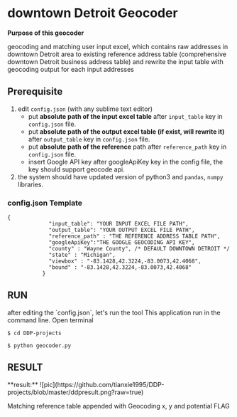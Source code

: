 
<h1>downtown Detroit Geocoder</h1>

<p><b> Purpose of this geocoder </b></p>

<p>geocoding and matching user input excel, which contains raw addresses in downtown Detroit area to existing reference address table (comprehensive downtown Detroit business address table) and rewrite the input table with geocoding output for each input addresses</p>

<p> <h2><b> Prerequisite </b></h2></p>

<ol>
<li>edit <code>config.json</code> (with any sublime text editor)
		<ul>
			<li>put <b>absolute path of the input excel table</b> after <code>input_table</code> key in <code>config.json</code> file.</li>
			<li>put <b>absolute path of the output excel table (if exist, will rewrite it)</b> after <code>output_table</code> key in <code>config.json</code> file.</li>
			<li>put <b>absolute path of the reference</b> path after <code>reference_path</code> key in <code>config.json</code> file.</li>
			<li>insert Google API key after googleApiKey key in the config file, the key should support geocode api.</li>
		</ul></li>
	<li>the system should have updated version of python3 and <code>pandas</code>, <code>numpy</code> libraries.</li>
</ol>

### config.json Template
<pre><code>{
             "input_table": "YOUR INPUT EXCEL FILE PATH",
             "output_table": "YOUR OUTPUT EXCEL FILE PATH",
             "reference_path" : "THE REFERENCE ADDRESS TABLE PATH",
             "googleApiKey":"THE GOOGLE GEOCODING API KEY",
             "county" : "Wayne County", /* DEFAULT DOWNTOWN DETROIT */
             "state" : "Michigan",
             "viewbox" : "-83.1428,42.3224,-83.0073,42.4068",
             "bound" : "-83.1428,42.3224,-83.0073,42.4068"
           }
</code></pre>
<h2><b> RUN </b></h2>
<p>
after editing the `config.json`, let's run the tool
This application run in the command line. Open terminal</p>
<pre><code>$ cd DDP-projects
</code></pre>
<pre><code>$ python geocoder.py
</code></pre>

<h2><b> RESULT </b></h2>
**result:**
![pic](https://github.com/tianxie1995/DDP-projects/blob/master/ddpresult.png?raw=true) 

<p>Matching reference table appended with Geocoding x, y and potential FLAG</p>

